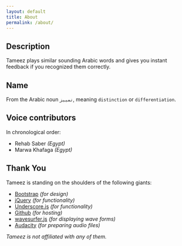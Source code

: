 ```yaml
---
layout: default
title: About
permalink: /about/
---
```


## Description
Tameez plays similar sounding Arabic words and gives you instant feedback if you recognized them correctly.

## Name
From the Arabic noun ``تمييز``, meaning ``distinction`` or ``differentiation``.

## Voice contributors
In chronological order:

- Rehab Saber _(Egypt)_
- Marwa Khafaga _(Egypt)_

## Thank You
Tameez is standing on the shoulders of the following giants:

- [Bootstrap](http://getbootstrap.com) _(for design)_
- [jQuery](https://jquery.com) _(for functionality)_
- [Underscore.js](http://underscorejs.org) _(for functionality)_
- [Github](http://github.com) _(for hosting)_
- [wavesurfer.js](http://wavesurfer-js.org) _(for displaying wave forms)_
- [Audacity](http://www.audacityteam.org) _(for preparing audio files)_

_Tameez is not affiliated with any of them._
